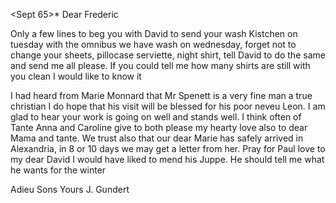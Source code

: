  <Sept 65>*
Dear Frederic

Only a few lines to beg you with David to send your wash Kistchen on tuesday with the omnibus we have wash on wednesday, forget not to change your sheets, pillocase serviette, night shirt, tell David to do the same and send me all please. If you could tell me how many shirts are still with you clean I would like to know it

I had heard from Marie Monnard that Mr Spenett is a very fine man a true christian I do hope that his visit will be blessed for his poor neveu Leon. I am glad to hear your work is going on well and stands well. I think often of Tante Anna and Caroline give to both please my hearty love also to dear Mama and tante. We trust also that our dear Marie has safely arrived in Alexandria, in 8 or 10 days we may get a letter from her. Pray for Paul love to my dear David I would have liked to mend his Juppe. He should tell me what he wants for the winter

 Adieu Sons
 Yours J. Gundert
